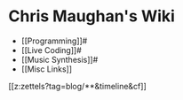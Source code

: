 # Chris Maughan's Wiki

- [[Programming]]#
- [[Live Coding]]#
- [[Music Synthesis]]#
- [[Misc Links]]

[[z:zettels?tag=blog/**&timeline&cf]]
<section id="subscriptionLinks"></section>

